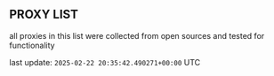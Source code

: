 ## PROXY LIST

all proxies in this list were collected from open sources and tested for functionality

last update: `2025-02-22 20:35:42.490271+00:00` UTC